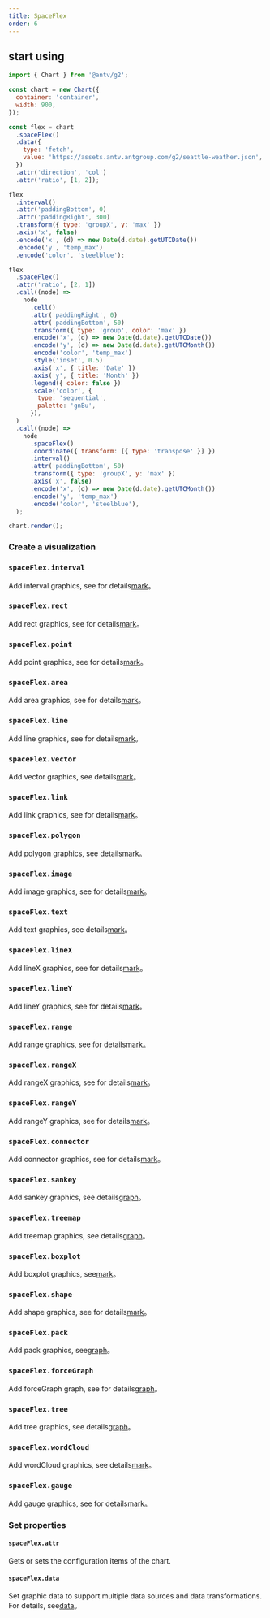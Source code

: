 ```yaml
---
title: SpaceFlex
order: 6
---
```


## start using

```js
import { Chart } from '@antv/g2';

const chart = new Chart({
  container: 'container',
  width: 900,
});

const flex = chart
  .spaceFlex()
  .data({
    type: 'fetch',
    value: 'https://assets.antv.antgroup.com/g2/seattle-weather.json',
  })
  .attr('direction', 'col')
  .attr('ratio', [1, 2]);

flex
  .interval()
  .attr('paddingBottom', 0)
  .attr('paddingRight', 300)
  .transform({ type: 'groupX', y: 'max' })
  .axis('x', false)
  .encode('x', (d) => new Date(d.date).getUTCDate())
  .encode('y', 'temp_max')
  .encode('color', 'steelblue');

flex
  .spaceFlex()
  .attr('ratio', [2, 1])
  .call((node) =>
    node
      .cell()
      .attr('paddingRight', 0)
      .attr('paddingBottom', 50)
      .transform({ type: 'group', color: 'max' })
      .encode('x', (d) => new Date(d.date).getUTCDate())
      .encode('y', (d) => new Date(d.date).getUTCMonth())
      .encode('color', 'temp_max')
      .style('inset', 0.5)
      .axis('x', { title: 'Date' })
      .axis('y', { title: 'Month' })
      .legend({ color: false })
      .scale('color', {
        type: 'sequential',
        palette: 'gnBu',
      }),
  )
  .call((node) =>
    node
      .spaceFlex()
      .coordinate({ transform: [{ type: 'transpose' }] })
      .interval()
      .attr('paddingBottom', 50)
      .transform({ type: 'groupX', y: 'max' })
      .axis('x', false)
      .encode('x', (d) => new Date(d.date).getUTCMonth())
      .encode('y', 'temp_max')
      .encode('color', 'steelblue'),
  );

chart.render();
```

### Create a visualization

### `spaceFlex.interval`

Add interval graphics, see for details[mark](/spec/mark/interval)。

### `spaceFlex.rect`

Add rect graphics, see for details[mark](/spec/mark/rect)。

### `spaceFlex.point`

Add point graphics, see for details[mark](/spec/mark/point)。

### `spaceFlex.area`

Add area graphics, see for details[mark](/spec/mark/area)。

### `spaceFlex.line`

Add line graphics, see for details[mark](/spec/mark/line)。

### `spaceFlex.vector`

Add vector graphics, see details[mark](/spec/mark/vector)。

### `spaceFlex.link`

Add link graphics, see for details[mark](/spec/mark/link)。

### `spaceFlex.polygon`

Add polygon graphics, see details[mark](/spec/mark/polygon)。

### `spaceFlex.image`

Add image graphics, see for details[mark](/spec/mark/image)。

### `spaceFlex.text`

Add text graphics, see details[mark](/spec/mark/text)。

### `spaceFlex.lineX`

Add lineX graphics, see for details[mark](/spec/mark/line-x)。

### `spaceFlex.lineY`

Add lineY graphics, see for details[mark](/spec/mark/line-y)。

### `spaceFlex.range`

Add range graphics, see for details[mark](/spec/mark/range)。

### `spaceFlex.rangeX`

Add rangeX graphics, see for details[mark](/spec/mark/range-x)。

### `spaceFlex.rangeY`

Add rangeY graphics, see for details[mark](/spec/mark/range-y)。

### `spaceFlex.connector`

Add connector graphics, see for details[mark](/spec/mark/connector)。

### `spaceFlex.sankey`

Add sankey graphics, see details[graph](/spec/graph/sankey)。

### `spaceFlex.treemap`

Add treemap graphics, see details[graph](/spec/graph/treemap)。

### `spaceFlex.boxplot`

Add boxplot graphics, see[mark](/spec/mark/boxplot)。

### `spaceFlex.shape`

Add shape graphics, see for details[mark](/spec/mark/shape)。

### `spaceFlex.pack`

Add pack graphics, see[graph](/spec/graph/pack)。

### `spaceFlex.forceGraph`

Add forceGraph graph, see for details[graph](/spec/graph/force-graph)。

### `spaceFlex.tree`

Add tree graphics, see details[graph](/spec/graph/tree)。

### `spaceFlex.wordCloud`

Add wordCloud graphics, see details[mark](/spec/mark/word-cloud)。

### `spaceFlex.gauge`

Add gauge graphics, see for details[mark](/spec/mark/gauge)。

### Set properties

#### `spaceFlex.attr`

Gets or sets the configuration items of the chart.

#### `spaceFlex.data`

Set graphic data to support multiple data sources and data transformations. For details, see[data](/spec/data/overview)。
